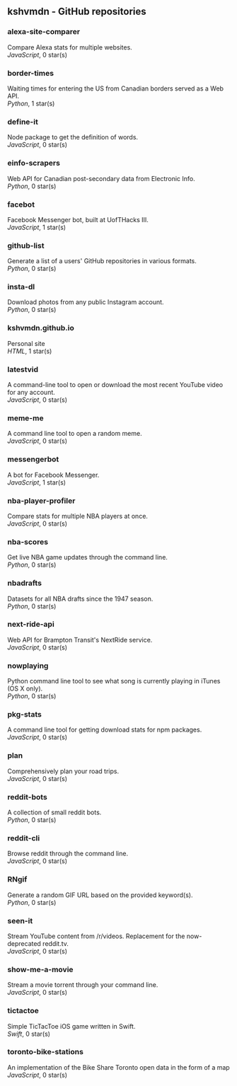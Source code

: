 ## kshvmdn - GitHub repositories

### alexa-site-comparer

Compare Alexa stats for multiple websites.  
_JavaScript_, 0 star(s)

### border-times

Waiting times for entering the US from Canadian borders served as a Web API.  
_Python_, 1 star(s)

### define-it

Node package to get the definition of words.  
_JavaScript_, 0 star(s)

### einfo-scrapers

Web API for Canadian post-secondary data from Electronic Info.  
_Python_, 0 star(s)

### facebot

Facebook Messenger bot, built at UofTHacks III.  
_JavaScript_, 1 star(s)

### github-list

Generate a list of a users' GitHub repositories in various formats.  
_Python_, 0 star(s)

### insta-dl

Download photos from any public Instagram account.  
_Python_, 0 star(s)

### kshvmdn.github.io

Personal site  
_HTML_, 1 star(s)

### latestvid

A command-line tool to open or download the most recent YouTube video for any account.  
_JavaScript_, 0 star(s)

### meme-me

A command line tool to open a random meme.  
_JavaScript_, 0 star(s)

### messengerbot

A bot for Facebook Messenger.  
_JavaScript_, 1 star(s)

### nba-player-profiler

Compare stats for multiple NBA players at once.  
_JavaScript_, 0 star(s)

### nba-scores

Get live NBA game updates through the command line.  
_Python_, 0 star(s)

### nbadrafts

Datasets for all NBA drafts since the 1947 season.  
_Python_, 0 star(s)

### next-ride-api

Web API for Brampton Transit's NextRide service.  
_JavaScript_, 0 star(s)

### nowplaying

Python command line tool to see what song is currently playing in iTunes (OS X only).  
_Python_, 0 star(s)

### pkg-stats

A command line tool for getting download stats for npm packages.  
_JavaScript_, 0 star(s)

### plan

Comprehensively plan your road trips.  
_JavaScript_, 0 star(s)

### reddit-bots

A collection of small reddit bots.  
_Python_, 0 star(s)

### reddit-cli

Browse reddit through the command line.  
_JavaScript_, 0 star(s)

### RNgif

Generate a random GIF URL based on the provided keyword(s).  
_Python_, 0 star(s)

### seen-it

Stream YouTube content from /r/videos. Replacement for the now-deprecated reddit.tv.  
_JavaScript_, 0 star(s)

### show-me-a-movie

Stream a movie torrent through your command line.  
_JavaScript_, 0 star(s)

### tictactoe

Simple TicTacToe iOS game written in Swift.  
_Swift_, 0 star(s)

### toronto-bike-stations

An implementation of the Bike Share Toronto open data in the form of a map  
_JavaScript_, 0 star(s)

